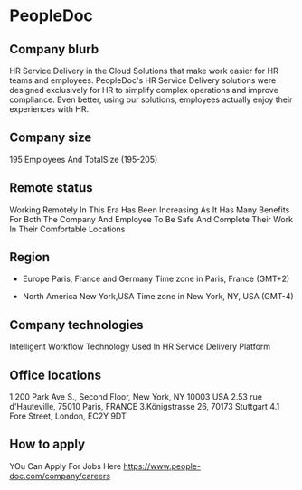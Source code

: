 # PeopleDoc 


## Company blurb

HR Service Delivery in the Cloud
Solutions that make work easier for HR teams and employees.
PeopleDoc's HR Service Delivery solutions were designed exclusively for HR to simplify complex operations and improve compliance. Even better, using our solutions, employees actually enjoy their experiences with HR.
## Company size

195 Employees And TotalSize (195-205)

## Remote status
Working Remotely In This Era Has Been Increasing As It Has Many Benefits For Both The Company And 
Employee To Be Safe And Complete Their Work In Their Comfortable Locations

## Region
* Europe
Paris, France and Germany
Time zone in Paris, France (GMT+2)

* North America
New York,USA
Time zone in New York, NY, USA (GMT-4)


## Company technologies

Intelligent Workflow Technology Used In HR Service Delivery Platform


## Office locations

1.200 Park Ave S., Second Floor, New York, NY 10003 USA
2.53 rue d'Hauteville, 75010 Paris, FRANCE
3.Königstrasse 26, 70173 Stuttgart
4.1 Fore Street, London, EC2Y 9DT
 
## How to apply
YOu Can Apply For Jobs Here
https://www.people-doc.com/company/careers

